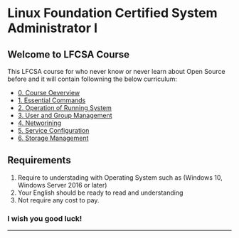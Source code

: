 # Linux Foundation Certified System Administrator I

## Welcome to LFCSA Course

This LFCSA course for who never know or never learn about Open Source before and it will contain followning the below curriculum:
- [0. Course Oeverview](Instructions/0.%20Course%20Oeverview.md)
- [1. Essential Commands]()
- [2. Operation of Running System]()
- [3. User and Group Management]()
- [4. Networining]()
- [5. Service Configuration]()
- [6. Storage Management]()

## Requirements
1. Require to understading with Operating System such as (Windows 10, Windows Server 2016 or later)
2. Your English should be ready to read and understanding
3. Not require any cost to pay.

### I wish you good luck!
-------------------------